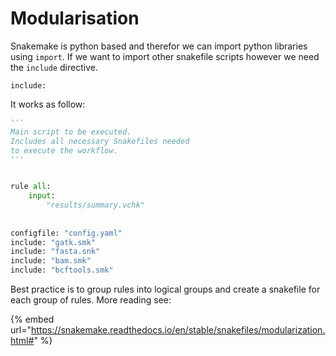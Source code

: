 # Modularisation

Snakemake is python based and therefor we can import python libraries using `import`. If we want to import other snakefile scripts however we need the `include` directive.&#x20;

```
include:
```

It works as follow:

```python
'''
Main script to be executed.
Includes all necessary Snakefiles needed
to execute the workflow.
'''


rule all:
    input:
        "results/summary.vchk"
        
        
configfile: "config.yaml"
include: "gatk.smk"
include: "fasta.snk"
include: "bam.smk"
include: "bcftools.smk"

```

Best practice is to group rules into logical groups and create a snakefile for each group of rules. More reading see:

{% embed url="https://snakemake.readthedocs.io/en/stable/snakefiles/modularization.html#" %}
